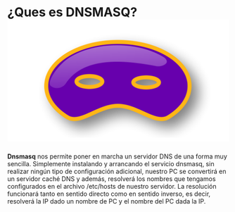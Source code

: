 # ¿Ques es DNSMASQ? ![Logo](https://github.com/anasalasro/Dnsmasq/blob/main/imagenes/logo.png) 

**Dnsmasq** nos permite poner en marcha un servidor DNS de una forma muy sencilla. 
Simplemente instalando y arrancando el servicio dnsmasq, sin realizar ningún tipo de configuración adicional, 
nuestro PC se convertirá en un servidor caché DNS y además, resolverá los nombres que tengamos configurados en el archivo /etc/hosts de nuestro servidor. 
La resolución funcionará tanto en sentido directo como en sentido inverso, es decir, resolverá la IP dado un nombre de PC y el nombre del PC dada la IP.
